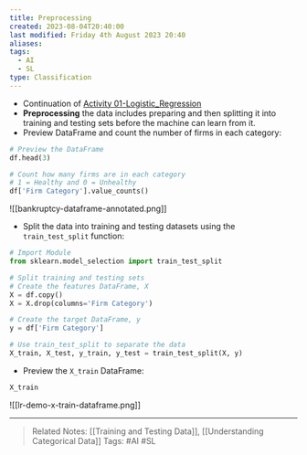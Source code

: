 ```yaml
---
title: Preprocessing
created: 2023-08-04T20:40:00
last modified: Friday 4th August 2023 20:40
aliases: 
tags:
  - AI
  - SL
type: Classification
---
```

- Continuation of [Activity 01-Logistic_Regression](file:///C:/Users/JORMIL/Work/AI_MicroBootCamp/mbc-ai/04-Classification/demos/01-Logistic_Regression)
- **Preprocessing** the data includes preparing and then splitting it into training and testing sets before the machine can learn from it.
- Preview DataFrame and count the number of firms in each category:
```python
# Preview the DataFrame
df.head(3)

# Count how many firms are in each category
# 1 = Healthy and 0 = Unhealthy
df['Firm Category'].value_counts()
```
![[bankruptcy-dataframe-annotated.png]]
- Split the data into training and testing datasets using the `train_test_split` function:
```python
# Import Module
from sklearn.model_selection import train_test_split

# Split training and testing sets
# Create the features DataFrame, X
X = df.copy()
X = X.drop(columns='Firm Category')

# Create the target DataFrame, y
y = df['Firm Category']

# Use train_test_split to separate the data
X_train, X_test, y_train, y_test = train_test_split(X, y)
```
- Preview the `X_train` DataFrame:
```python
X_train
```
![[lr-demo-x-train-dataframe.png]]

---
>Related Notes: [[Training and Testing Data]], [[Understanding Categorical Data]]
>Tags: #AI #SL 

